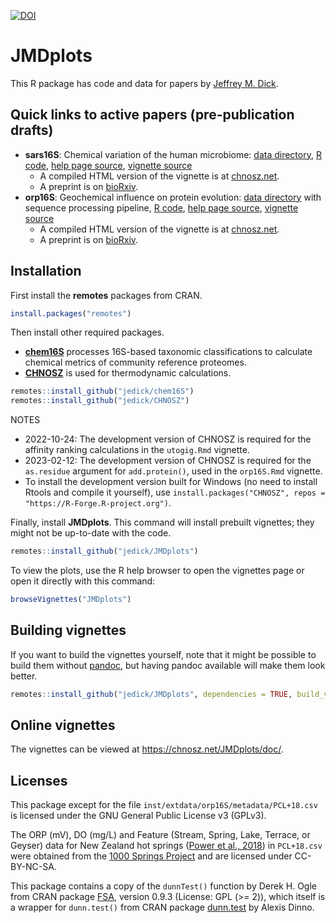[![DOI](https://zenodo.org/badge/211601502.svg)](https://zenodo.org/badge/latestdoi/211601502)

# JMDplots

This R package has code and data for papers by [Jeffrey M. Dick](https://chnosz.net/jeff/).

## Quick links to active papers (pre-publication drafts)

- **sars16S**: Chemical variation of the human microbiome: [data directory](inst/extdata/sars16S), [R code](R/sars16S.R), [help page source](man/sars16S.Rd), [vignette source](vignettes/sars16S.Rmd)
  - A compiled HTML version of the vignette is at [chnosz.net](https://chnosz.net/JMDplots/doc/sars16S.html).
  - A preprint is on [bioRxiv](https://doi.org/10.1101/2023.02.12.528246).
- **orp16S**: Geochemical influence on protein evolution: [data directory](inst/extdata/orp16S) with sequence processing pipeline, [R code](R/orp16S.R), [help page source](man/orp16S.Rd), [vignette source](vignettes/orp16S.Rmd)
  - A compiled HTML version of the vignette is at [chnosz.net](https://chnosz.net/JMDplots/doc/orp16S.html).
  - A preprint is on [bioRxiv](https://doi.org/10.1101/2021.10.12.464155).

## Installation

First install the **remotes** packages from CRAN.

```R
install.packages("remotes")
```

Then install other required packages.
- [**chem16S**](https://github.com/jedick/chem16S) processes 16S-based taxonomic classifications to calculate chemical metrics of community reference proteomes.
- [**CHNOSZ**](https://github.com/jedick/CHNOSZ) is used for thermodynamic calculations.

```R
remotes::install_github("jedick/chem16S")
remotes::install_github("jedick/CHNOSZ")
```

NOTES
- 2022-10-24: The development version of CHNOSZ is required for the affinity ranking calculations in the `utogig.Rmd` vignette.
- 2023-02-12: The development version of CHNOSZ is required for the `as.residue` argument for `add.protein()`, used in the `orp16S.Rmd` vignette.
- To install the development version built for Windows (no need to install Rtools and compile it yourself), use `install.packages("CHNOSZ", repos = "https://R-Forge.R-project.org")`.

Finally, install **JMDplots**.
This command will install prebuilt vignettes; they might not be up-to-date with the code.

```R
remotes::install_github("jedick/JMDplots")
```

To view the plots, use the R help browser to open the vignettes page or open it directly with this command:

```R
browseVignettes("JMDplots")
```

## Building vignettes

If you want to build the vignettes yourself, note that it might be possible to build them without [pandoc](https://pandoc.org/), but having pandoc available will make them look better.

```R
remotes::install_github("jedick/JMDplots", dependencies = TRUE, build_vignettes = TRUE)
```

## Online vignettes

The vignettes can be viewed at <https://chnosz.net/JMDplots/doc/>.

## Licenses

This package except for the file `inst/extdata/orp16S/metadata/PCL+18.csv` is licensed under the GNU General Public License v3 (GPLv3).

The ORP (mV), DO (mg/L) and Feature (Stream, Spring, Lake, Terrace, or Geyser) data for New Zealand hot springs ([Power et al., 2018](https://doi.org/10.1038/s41467-018-05020-y)) in `PCL+18.csv` were obtained from the [1000 Springs Project](https://1000springs.org.nz) and are licensed under CC-BY-NC-SA.

This package contains a copy of the `dunnTest()` function by Derek H. Ogle from CRAN package [FSA](https://cran.r-project.org/package=FSA), version 0.9.3 (License: GPL (>= 2)), which itself is a wrapper for `dunn.test()` from CRAN package [dunn.test](https://cran.r-project.org/package=dunn.test) by Alexis Dinno.
